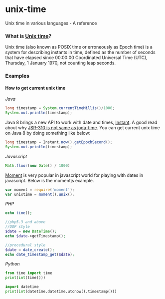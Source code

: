 # unix-time
Unix time in various languages - A reference

### What is [Unix time](https://en.wikipedia.org/wiki/Unix_time)?
Unix time (also known as POSIX time or erroneously as Epoch time) is a system for describing instants in time, defined as the number of seconds that have elapsed since 00:00:00 Coordinated Universal Time (UTC), Thursday, 1 January 1970, not counting leap seconds.

### Examples

#### How to get current unix time

_Java_

```java
long timestamp = System.currentTimeMillis()/1000;
System.out.println(timestamp);
```

Java 8 brings a new API to work with date and times, [Instant](http://docs.oracle.com/javase/8/docs/api/java/time/Instant.html). A good read about why [JSR-310 is not same as joda-time](http://blog.joda.org/2009/11/why-jsr-310-isn-joda-time_4941.html). You can get current unix time on Java 8 by doing something like below:

```java
long timestamp = Instant.now().getEpochSecond();
System.out.println(timestamp);
```

_Javascript_

```javascript
Math.floor(new Date() / 1000)
```

[Moment](https://github.com/moment/moment/) is very popular in javascript world for playing with dates in javascript. Below is the momentjs example.

```javascript
var moment = require('moment');
var unixtime = moment().unix();
```

_PHP_

```php
echo time();

//php5.3 and above
//OOP style
$date = new DateTime();
echo $date->getTimestamp();

//procedural style
$date = date_create();
echo date_timestamp_get($date);
```

_Python_

```python
from time import time
print(int(time()))

import datetime
print(int(datetime.datetime.utcnow().timestamp()))
```

